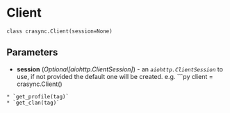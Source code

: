 # Client
`class crasync.Client(session=None)                   `
## Parameters   
   * **session** (*Optional[aiohttp.ClientSession]*) - an *`aiohttp.ClientSession`* to use, if not provided the default one will be created. e.g. ```py
   client = crasync.Client()
   ```
* `get_profile(tag)`
* `get_clan(tag)`
